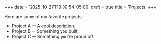 +++
date = '2025-10-27T19:00:54-05:00'
draft = true
title = 'Projects'
+++

Here are some of my favorite projects:
- Project A — A cool description.
- Project B — Something you built.
- Project C — Something you’re proud of!